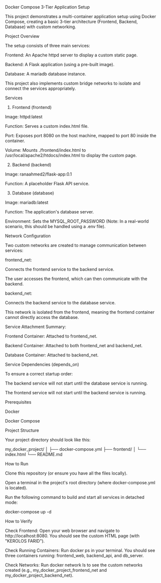 Docker Compose 3-Tier Application Setup

This project demonstrates a multi-container application setup using Docker Compose, creating a basic 3-tier architecture (Frontend, Backend, Database) with custom networking.

Project Overview

The setup consists of three main services:

Frontend: An Apache httpd server to display a custom static page.

Backend: A Flask application (using a pre-built image).

Database: A mariadb database instance.

This project also implements custom bridge networks to isolate and connect the services appropriately.

Services

1. Frontend (frontend)

Image: httpd:latest

Function: Serves a custom index.html file.

Port: Exposes port 8080 on the host machine, mapped to port 80 inside the container.

Volume: Mounts ./frontend/index.html to /usr/local/apache2/htdocs/index.html to display the custom page.

2. Backend (backend)

Image: ranaahmed2/flask-app:0.1

Function: A placeholder Flask API service.

3. Database (database)

Image: mariadb:latest

Function: The application's database server.

Environment: Sets the MYSQL_ROOT_PASSWORD (Note: In a real-world scenario, this should be handled using a .env file).

Network Configuration

Two custom networks are created to manage communication between services:

frontend_net:

Connects the frontend service to the backend service.

The user accesses the frontend, which can then communicate with the backend.

backend_net:

Connects the backend service to the database service.

This network is isolated from the frontend, meaning the frontend container cannot directly access the database.

Service Attachment Summary:

Frontend Container: Attached to frontend_net.

Backend Container: Attached to both frontend_net and backend_net.

Database Container: Attached to backend_net.

Service Dependencies (depends_on)

To ensure a correct startup order:

The backend service will not start until the database service is running.

The frontend service will not start until the backend service is running.

Prerequisites

Docker

Docker Compose

Project Structure

Your project directory should look like this:

my_docker_project/
│
├── docker-compose.yml
├── frontend/
│   └── index.html
└── README.md


How to Run

Clone this repository (or ensure you have all the files locally).

Open a terminal in the project's root directory (where docker-compose.yml is located).

Run the following command to build and start all services in detached mode:

docker-compose up -d


How to Verify

Check Frontend:
Open your web browser and navigate to http://localhost:8080. You should see the custom HTML page (with "KEROLOS FARID").

Check Running Containers:
Run docker ps in your terminal. You should see three containers running: frontend_web, backend_api, and db_server.

Check Networks:
Run docker network ls to see the custom networks created (e.g., my_docker_project_frontend_net and my_docker_project_backend_net).
